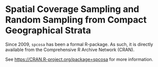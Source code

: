 # Spatial Coverage Sampling and Random Sampling from Compact Geographical Strata

Since 2009, `spcosa` has been a formal R-package. As such, it is directly available from the Comprehensive R Archive Network (CRAN). 

See https://CRAN.R-project.org/package=spcosa for more information.